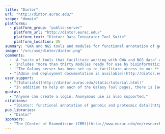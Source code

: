 ```yaml
---
title: "Dintor"
url: "http://dintor.eurac.edu/"
scope: "domain"
platforms:
  - platform_group: "public-server"
    platform_url: "http://dintor.eurac.edu/"
    platform_text: "Dintor: Data Integrator Tool Suite"
    platform_location: US
summary: "GWA and NGS tools and modules for functional annotation of genes and gene products "
image: "/src/use/dintor/dintor.png"
comments:
  - 'A "suite of tools that facilitate working with GWA and NGS data" and "offers modules for high level functional annotation of genes and gene products such as gene set prioritization, functional similarity of proteins, or clinical significance of variation data. Each of these tools has been designed to perform a basic task independently."'
  - 'Includes "more than thirty modules ready for use by bioinformaticians and biologists working in genomics research."'
  - '"The Galaxy server has been set up to facilitate access to our **`Dintor`** tools by biologists with little background in bioinformatics. A second, expert mode of invocation is given by command line access to the tool suite, which can be downloaded"'
  - "[Admin and deployment documentation is available](http://dintor.eurac.edu/doc/doc/index.html)."
user_support:
  - "[Tutorials](http://dintor.eurac.edu/static/tutorial.html)"
  - "In addition to help on each of the Galaxy Tool pages, there is [additional help for each Dintor tool here](http://dintor.eurac.edu/doc/doc/tools.html)."
quotas:
  - "Anyone can create a login. Anonymous use is also supported."
citations:
  - "[Dintor: functional annotation of genomic and proteomic data](http://bit.ly/1OzzTvY), Christian X. Weichenberger, Hagen Blankenburg, Antonia Palermo, Yuri D’Elia, Eva König, Erik Bernstein and Francisco S. Domingues, *BMC Genomics* 201516:1081 DOI: 10.1186/s12864-015-2279-5"
pub_libraries:
  - "Dintor"
sponsors:
  - "The [Center of Biomedicine (CBM)](http://www.eurac.edu/en/research/health/biomed/Pages) at [EURAC research](http://www.eurac.edu/)."
---
```

